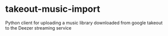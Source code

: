 # takeout-music-import
Python client for uploading a music library downloaded from google takeout to the Deezer streaming service
